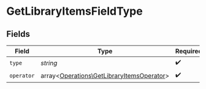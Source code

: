 # GetLibraryItemsFieldType


## Fields

| Field                                                                                           | Type                                                                                            | Required                                                                                        | Description                                                                                     | Example                                                                                         |
| ----------------------------------------------------------------------------------------------- | ----------------------------------------------------------------------------------------------- | ----------------------------------------------------------------------------------------------- | ----------------------------------------------------------------------------------------------- | ----------------------------------------------------------------------------------------------- |
| `type`                                                                                          | *string*                                                                                        | :heavy_check_mark:                                                                              | N/A                                                                                             | tag                                                                                             |
| `operator`                                                                                      | array<[Operations\GetLibraryItemsOperator](../../Models/Operations/GetLibraryItemsOperator.md)> | :heavy_check_mark:                                                                              | N/A                                                                                             |                                                                                                 |